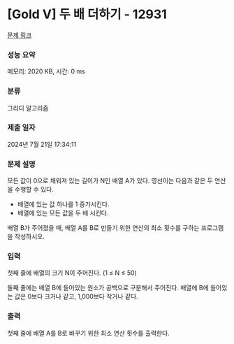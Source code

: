 # [Gold V] 두 배 더하기 - 12931 

[문제 링크](https://www.acmicpc.net/problem/12931) 

### 성능 요약

메모리: 2020 KB, 시간: 0 ms

### 분류

그리디 알고리즘

### 제출 일자

2024년 7월 21일 17:34:11

### 문제 설명

<p>모든 값이 0으로 채워져 있는 길이가 N인 배열 A가 있다. 영선이는 다음과 같은 두 연산을 수행할 수 있다.</p>

<ul>
	<li>배열에 있는 값 하나를 1 증가시킨다.</li>
	<li>배열에 있는 모든 값을 두 배 시킨다.</li>
</ul>

<p>배열 B가 주어졌을 때, 배열 A를 B로 만들기 위한 연산의 최소 횟수를 구하는 프로그램을 작성하시오.</p>

### 입력 

 <p>첫째 줄에 배열의 크기 N이 주어진다. (1 ≤ N ≤ 50)</p>

<p>둘째 줄에는 배열 B에 들어있는 원소가 공백으로 구분해서 주어진다. 배열에 B에 들어있는 값은 0보다 크거나 같고, 1,000보다 작거나 같다.</p>

### 출력 

 <p>첫째 줄에 배열 A를 B로 바꾸기 위한 최소 연산 횟수를 출력한다.</p>

